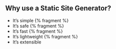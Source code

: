 ## Why use a Static Site Generator?

* It’s simple {% fragment %}
* It’s safe {% fragment %}
* It’s fast {% fragment %}
* It’s lightweight {% fragment %}
* It’s extensible
